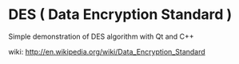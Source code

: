 DES ( Data Encryption Standard )
===

Simple demonstration of DES algorithm with Qt and C++

wiki: http://en.wikipedia.org/wiki/Data_Encryption_Standard
